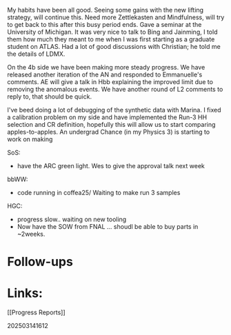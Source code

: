 My habits have been all good. Seeing some gains with the new lifting strategy, will continue this. Need more Zettlekasten and Mindfulness, will try to get back to this after this busy period ends. 
Gave a seminar at the University of Michigan. It was very nice to talk to Bing and Jainming, I told them how much they meant to me when I was first starting as a graduate student on ATLAS. Had a lot of good discussions with Christian; he told me the details of LDMX.

On the 4b side we have been making more steady progress. We have released another iteration of the AN and responded to Emmanuelle's comments. AE will give a talk in Hbb explaining the improved limit due to removing the anomalous events. We have another round of L2 comments to reply to, that should be quick.

I've beed doing a lot of debugging of the synthetic data with Marina. I fixed a calibration problem on my side and have implemented the Run-3 HH selection and CR definition, hopefully this will allow us to start comparing apples-to-apples.  An undergrad Chance (in my Physics 3) is starting to work on making 


SoS: 
- have the ARC green light. Wes to give the approval talk next week

bbWW: 
- code running in coffea25/ Waiting to make run 3 samples

HGC:
- progress slow.. waiting on new tooling
- Now have the SOW from FNAL ... shoudl be able to buy parts in ~2weeks.

# Follow-ups


# Links: 

[[Progress Reports]]

202503141612
